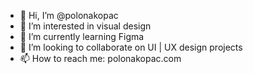 - 👋 Hi, I’m @polonakopac
- 👀 I’m interested in visual design
- 🌱 I’m currently learning Figma
- 💞️ I’m looking to collaborate on UI | UX design projects
- 📫 How to reach me: polonakopac.com

<!---
polonakopac/polonakopac is a ✨ special ✨ repository because its `README.md` (this file) appears on your GitHub profile.
You can click the Preview link to take a look at your changes.
--->
